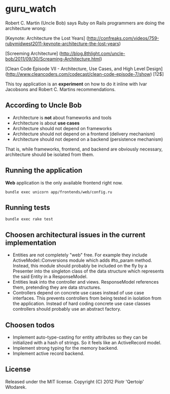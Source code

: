 # guru_watch

Robert C. Martin (Uncle Bob) says Ruby on Rails programmers are doing the architecture wrong:

[Keynote: Architecture the Lost Years] (http://confreaks.com/videos/759-rubymidwest2011-keynote-architecture-the-lost-years)

[Screeming Architecture] (http://blog.8thlight.com/uncle-bob/2011/09/30/Screaming-Architecture.html)

[Clean Code Episode VII - Architecture, Use Cases, and High Level Design] (http://www.cleancoders.com/codecast/clean-code-episode-7/show) [12$]

This toy application is an __experiment__ on how to do it inline with Ivar Jacobsons and Robert C. Martins recommendations.

## According to Uncle Bob

 * Architecture is __not__ about frameworks and tools
 * Architecture is about __use cases__
 * Architecture should not depend on frameworks
 * Architecture should not depend on a frontend (delivery mechanism)
 * Architecture should not depend on a backend (persistence mechanism)

That is, while frameworks, frontend, and backend are obviously necessary,
architecture should be isolated from them.

## Running the application

__Web__ application is the only available frontend right now.

    bundle exec unicorn app/frontends/web/config.ru

## Running tests

    bundle exec rake test

## Choosen architectural issues in the current implementation

 * Entities are not completely "web" free.
   For example they include ActiveModel::Conversions module which adds #to_param method.
   Instead, this module should probably be included on the fly by a Presenter
   into the singleton class of the data structure which represents the said
   Entity in a ResponseModel.
 * Entities leak into the controller and views.
   ResponseModel references them, pretending they are data structures.
 * Controllers depend on concrete use cases instead of use case interfaces.
   This prevents controllers from being tested in isolation from the application.
   Instead of hard coding concrete use case classes controllers should probably
   use an abstract factory.

## Choosen todos

 * Implement auto-type-casting for entity attributes so they can be initialized
   with a hash of strings. So it feels like an ActiveRecord model.
 * Implement strong typing for the memory backend.
 * Implement active record backend.

## License

Released under the MIT license. Copyright (C) 2012 Piotr 'Qertoip' Włodarek.
